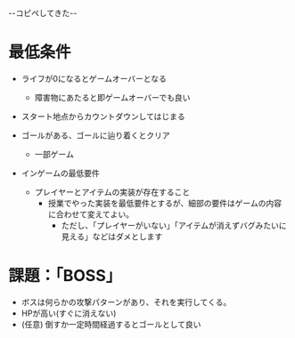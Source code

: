 --コピペしてきた--

# 最低条件

- ライフが0になるとゲームオーバーとなる
    - 障害物にあたると即ゲームオーバーでも良い
- スタート地点からカウントダウンしてはじまる
- ゴールがある、ゴールに辿り着くとクリア
    - 一部ゲーム

- インゲームの最低要件
    - プレイヤーとアイテムの実装が存在すること
        - 授業でやった実装を最低要件とするが、細部の要件はゲームの内容に合わせて変えてよい。
            - ただし、「プレイヤーがいない」「アイテムが消えずバグみたいに見える」などはダメとします

# 課題：「BOSS」

- ボスは何らかの攻撃パターンがあり、それを実行してくる。
- HPが高い(すぐに消えない)
- (任意) 倒すか一定時間経過するとゴールとして良い
